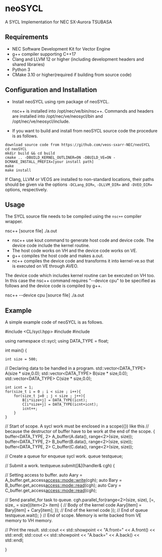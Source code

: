 # neoSYCL

A SYCL Implementation for NEC SX-Aurora TSUBASA

## Requirements

- NEC Software Development Kit for Vector Engine
- g++ compiler supporting C++17
- Clang and LLVM 12 or higher (including development headers and shared
  libraries)
- Python 3
- CMake 3.10 or higher(required if building from source code)

## Configuration and Installation

- Install neoSYCL using rpm package of neoSYCL.

  nsc++ is installed into /opt/nec/ve/bin/nsc++.
  Commands and headers are installed into /opt/nec/ve/neosycl/bin and
  /opt/nec/ve/neosycl/include.

- If you want to build and install from neoSYCL source code the procedure is as follows.

```
download source code from https://github.com/veos-sxarr-NEC/neoSYCL
cd neoSYCL
mkdir build && cd build
cmake .. -DBUILD_KERNEL_OUTLINER=ON -DBUILD_VE=ON -DCMAKE_INSTALL_PREFIX=[your install path]
make 
make install
```
If Clang, LLVM or VEOS are installed to non-standard locations, their paths
should be given via the options `-DCLang_DIR=`, `-DLLVM_DIR=` and `-DVEO_DIR=`
options, respectively.

## Usage

The SYCL source file needs to be compiled using the `nsc++` compiler wrapper. 

nsc++ [source file]
./a.out

- nsc++ use kout command to generate host code and device code. The device
  code include the kernel routine.
- The host code works on VH and the device code works on VE.
- g++ compiles the host code and makes a.out.
- nc++ compiles the device code and transforms it into kernel-ve.so that is
  executed on VE through AVEO.

The device code which includes kernel routine can be executed on VH too.
In this case the nsc++ command requires "--device cpu" to be specified
as follows and the device code is compiled by g++.

nsc++ --device cpu [source file]
./a.out

## Example

A simple example code of neoSYCL is as follows.

#include <CL/sycl.hpp>
#include <vector>
#include <iostream>

using namespace cl::sycl;
using DATA_TYPE = float;

int main()
{

    int size = 500;
// Declaring data to be handled in a program.
    std::vector<DATA_TYPE> A(size * size,0.0);
    std::vector<DATA_TYPE> B(size * size,0.0);
    std::vector<DATA_TYPE> C(size * size,0.0);

    int icnt = 1;
    for(size_t i = 0 ; i < size ; i++){
        for(size_t j=0 ; j < size ; j++){
            B[i*size+j] = DATA_TYPE(icnt);
            C[i*size+j] = DATA_TYPE(icnt+icnt);
            icnt++;
        }
    }

// Start of scope. A sycl work must be enclosed in a scope({}) like this
// because the destructor of buffer have to be work at the end of the scope.
    {
        buffer<DATA_TYPE, 2> A_buffer(A.data(), range<2>(size, size));
        buffer<DATA_TYPE, 2> B_buffer(B.data(), range<2>(size, size));
        buffer<DATA_TYPE, 2> C_buffer(C.data(), range<2>(size, size));

// Create a queue for enqueue sycl work.
        queue testqueue;

// Submit a work.
        testqueue.submit([&](handler& cgh) {

// Setting access to buffer.
            auto Aary = A_buffer.get_access<access::mode::write>(cgh);
            auto Bary = B_buffer.get_access<access::mode::read>(cgh);
            auto Cary = C_buffer.get_access<access::mode::read>(cgh);

// Send parallel_for task to queue.
            cgh.parallel_for<class test2D>(range<2>(size, size), [=, size_ = size](item<2> item) {
                // Body of the kernel code
                Aary[item] = Bary[item] + Cary[item];
            }); // End of the kernel code
        });  // End of queue
        testqueue.wait();
    }
// End of scope. Memory is write backed from VE memory to VH memory.

// Print the result.
        std::cout << std::showpoint << "A.front=" << A.front()  << std::endl;
        std::cout << std::showpoint << "A.back=" << A.back()  << std::endl;

}
